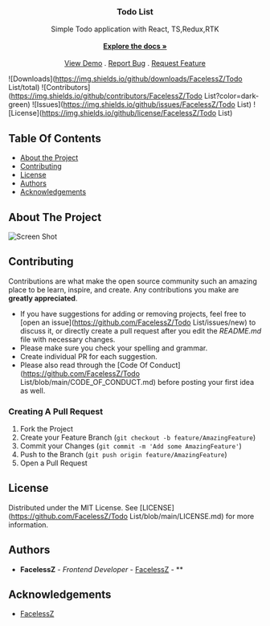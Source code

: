 <br/>
<p align="center">
  <h3 align="center">Todo List</h3>

  <p align="center">
    Simple Todo application with React, TS,Redux,RTK
    <br/>
    <br/>
    <a href="https://github.com/FacelessZ/Todo List"><strong>Explore the docs »</strong></a>
    <br/>
    <br/>
    <a href="https://github.com/FacelessZ/Todo List">View Demo</a>
    .
    <a href="https://github.com/FacelessZ/Todo List/issues">Report Bug</a>
    .
    <a href="https://github.com/FacelessZ/Todo List/issues">Request Feature</a>
  </p>
</p>

![Downloads](https://img.shields.io/github/downloads/FacelessZ/Todo List/total) ![Contributors](https://img.shields.io/github/contributors/FacelessZ/Todo List?color=dark-green) ![Issues](https://img.shields.io/github/issues/FacelessZ/Todo List) ![License](https://img.shields.io/github/license/FacelessZ/Todo List) 

## Table Of Contents

* [About the Project](#about-the-project)
* [Contributing](#contributing)
* [License](#license)
* [Authors](#authors)
* [Acknowledgements](#acknowledgements)

## About The Project

![Screen Shot](img/screnshot.png)


## Contributing

Contributions are what make the open source community such an amazing place to be learn, inspire, and create. Any contributions you make are **greatly appreciated**.
* If you have suggestions for adding or removing projects, feel free to [open an issue](https://github.com/FacelessZ/Todo List/issues/new) to discuss it, or directly create a pull request after you edit the *README.md* file with necessary changes.
* Please make sure you check your spelling and grammar.
* Create individual PR for each suggestion.
* Please also read through the [Code Of Conduct](https://github.com/FacelessZ/Todo List/blob/main/CODE_OF_CONDUCT.md) before posting your first idea as well.

### Creating A Pull Request

1. Fork the Project
2. Create your Feature Branch (`git checkout -b feature/AmazingFeature`)
3. Commit your Changes (`git commit -m 'Add some AmazingFeature'`)
4. Push to the Branch (`git push origin feature/AmazingFeature`)
5. Open a Pull Request

## License

Distributed under the MIT License. See [LICENSE](https://github.com/FacelessZ/Todo List/blob/main/LICENSE.md) for more information.

## Authors

* **FacelessZ** - *Frontend Developer* - [FacelessZ](https://github.com/npocmoBaxTy) - **

## Acknowledgements

* [FacelessZ](https://github.com/npocmoBaxTy)

